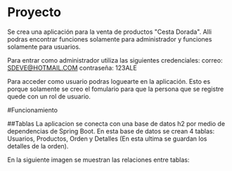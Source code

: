 # Proyecto
Se crea una aplicación para la venta de productos "Cesta Dorada".
Alli podras encontrar funciones solamente para administrador y 
funciones solamente para usuarios.

Para entrar como administrador utiliza las siguientes credenciales:
correo: SDEVE@HOTMAIL.COM
contraseña: 123ALE

Para acceder como usuario podras loguearte en la aplicación. Esto es 
porque solamente se creo el fomulario para que la persona que se registre
quede con un rol de usuario.

#Funcionamiento

##Tablas
La aplicacion se conecta con una base de datos h2 por medio de 
dependencias de Spring Boot. En esta base de datos se crean 4 tablas:
Usuarios, Productos, Orden y Detalles (En esta ultima se guardan los
detalles de la orden).

En la siguiente imagen se muestran las relaciones entre tablas:

